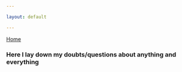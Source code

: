 ```yaml
---

layout: default

---
```


[Home](./)

### Here I lay down my doubts/questions about anything and everything

